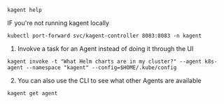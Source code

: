 ```
kagent help
```

IF you're not running kagent locally
```
kubectl port-forward svc/kagent-controller 8083:8083 -n kagent
```

1. Invokve a task for an Agent instead of doing it through the UI
```
kagent invoke -t "What Helm charts are in my cluster?" --agent k8s-agent --namespace "kagent" --config=$HOME/.kube/config
```

2. You can also use the CLI to see what other Agents are available
```
kagent get agent
```